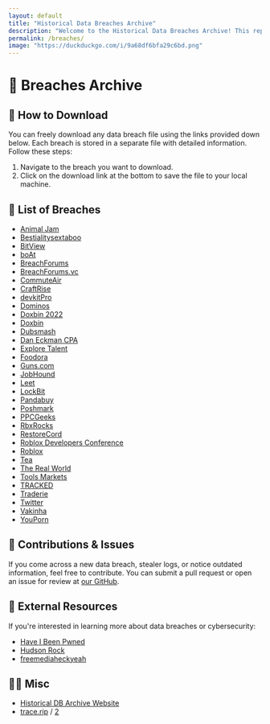 ```yaml
---
layout: default
title: "Historical Data Breaches Archive"
description: "Welcome to the Historical Data Breaches Archive! This repository contains a comprehensive and ever-growing collection of data breaches throughout history. All the breaches stored here are publicly available and can be freely downloaded for research, analysis, or educational purposes."
permalink: /breaches/
image: "https://duckduckgo.com/i/9a68df6bfa29c6bd.png"
---
```


# 📂 Breaches Archive

## 🚀 How to Download

You can freely download any data breach file using the links provided down below. Each breach is stored in a separate file with detailed information. Follow these steps:

1. Navigate to the breach you want to download.
2. Click on the download link at the bottom to save the file to your local machine.

## 📂 List of Breaches

- [Animal Jam](./Animal-Jam)
- [Bestialitysextaboo](./Bestialitysextaboo)
- [BitView](./BitView)
- [boAt](./boAt)
- [BreachForums](./BreachForums)
- [BreachForums.vc](./BreachForums.vc)
- [CommuteAir](./CommuteAir)
- [CraftRise](./CraftRise)
- [devkitPro](./devkitPro)
- [Dominos](./Dominos)
- [Doxbin 2022](./Doxbin-2022)
- [Doxbin](./Doxbin)
- [Dubsmash](./Dubsmash)
- [Dan Eckman CPA](./Eckman-CPA)
- [Explore Talent](./Explore-Talent)
- [Foodora](./Foodora)
- [Guns.com](./Guns.com)
- [JobHound](./JobHound)
- [Leet](./Leet-CC)
- [LockBit](./LockBit)
- [Pandabuy](./Pandabuy)
- [Poshmark](./Poshmark)
- [PPCGeeks](./PPCGeeks)
- [RbxRocks](./RbxRocks)
- [RestoreCord](./RestoreCord)
- [Roblox Developers Conference](./Roblox-Developers-Conference)
- [Roblox](./Roblox)
- [Tea](./Tea)
- [The Real World](./The-Real-World)
- [Tools Markets](./tools-markets)
- [TRACKED](./TRACKED)
- [Traderie](./Traderie)
- [Twitter](./Twitter)
- [Vakinha](./Vakinha)
- [YouPorn](./YouPorn)

## 🔧 Contributions & Issues

If you come across a new data breach, stealer logs, or notice outdated information, feel free to contribute. You can submit a pull request or open an issue for review at [our GitHub](https://redirect.trace.rip/?url=https://github.com/YoureIronic/Historical-Data-Breaches-Archive).

## 🔗 External Resources

If you're interested in learning more about data breaches or cybersecurity:
- [Have I Been Pwned](https://redirect.trace.rip/?url=https://haveibeenpwned.com)
- [Hudson Rock](https://redirect.trace.rip/?url=https://www.hudsonrock.com/threat-intelligence-cybercrime-tools)
- [freemediaheckyeah](https://redirect.trace.rip/?url=https://fmhy.net)

## 🤷‍♀️ Misc

- [Historical DB Archive Website](https://archive.trace.rip)
- [trace.rip](https://trace.rip) / [2](https://searchub.vip)